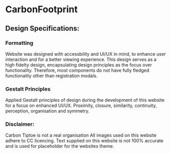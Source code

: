 # CarbonFootprint

## Design Specifications:

### Formatting

Website was designed with accessbility and UI/UX in mind, to enhance user interaction and for a better viewing experience.
This design serves as a high fidelty design, encapsulating design principles as the focus over functionality.
Therefore, most components do not have fully fledged functionality other than registration modals.

### Gestalt Principles

Applied Gestalt principles of design during the development of this website for a focus on enhanced UI/UX.
Proximity, closure, similarity, continuity, perception, organisation and symmetry.

### Disclaimer:

Carbon Tiptoe is not a real organisation
All images used on this website adhere to CC licencing.
Text supplied on this website is not 100% accurate and is used for placeholder for the websites theme.

